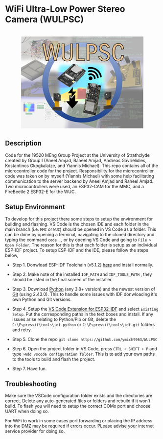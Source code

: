 # WiFi Ultra-Low Power Stereo Camera (WULPSC)

<h1 align="center">
  <img src= "logo.png"
  width = "400"
</h1>

## Description
Code for the 19520 MEng Group Project at the University of Strathclyde created by Group I (Aneel Amjad, Raheel Amjad, Andreas Gavrielidies, Kostantinos Gkogkalatze, and Yiannis Michael). This repo contains all of the microcontroller code for the project. Responsibility for the microcontroller code was taken on by myself (Yiannis Michael) with some help facilitating communication to the server backend by Aneel Amjad and Raheel Amjad. Two microcontrollers were used, an ESP32-CAM for the MMC, and a FireBeetle 2 ESP32-E for the WUC.

## Setup Environment
To develop for this project there some steps to setup the environment for building and flashing. VS Code is the chosen IDE and each folder in the main branch (i.e. ``MMC`` or ``WUC``) should be opened in VS Code as a folder. This can be done by opening a terminal, navigating to the cloned directory and typing the command ``code .``, or by opening VS Code and going to ``File > Open Folder``.  The reason for this is that each folder is setup as an individual ESP-IDF project. To setup ESP-IDF and the IDE, please follow the steps below,

  - Step 1. Donwload ESP-IDF Toolchain (v5.1.2) [here](https://docs.espressif.com/projects/esp-idf/en/latest/esp32/get-started/windows-setup.html) and install normally.

 - Step 2. Make note of the installed `IDF_PATH` and `IDF_TOOLS_PATH` , they should be listed in the final screen of the installer.

 - Step 3. Download [Python](https://www.python.org/downloads/) (any 3.8+ version) and the newest version of [Git](https://git-scm.com/downloads) (using 2.43.0). This to handle some issues with IDF donwloading it's own Python and Git versions.

 - Step 4. Setup the [VS Code Extension for ESP32-IDF](https://github.com/espressif/vscode-esp-idf-extension/blob/master/docs/tutorial/install.md) and select `Existing Setup`. Put the corresponding paths in the text boxes and install. If any issues arise relating to Python/Pip or Git, delete the `C:\Espressif\tools\idf-python` or `C:\Espressif\tools\idf-git` folders and retry.

 - Step 5. Clone the repo `git clone https://github.com/ymich9963/WULPSC`

 - Step 6. Open the project folder in VS Code, press `CTRL + SHIFT + P` and type `>Add vscode configuration folder`. This is to add your own paths to the tools to build and flash the project.

 - Step 7. Have fun.

 ## Troubleshooting
 Make sure the VSCode configuration folder exists and the directories are correct. Delete any auto-generated files or folders and rebuild if it won't build. To flash you will need to setup the correct COMx port and choose UART when doing so. 

 For WiFi to work in some cases port forwarding or placing the IP address into the DMZ may be required if errors occur. PLease advise your internet service provider for doing so.
